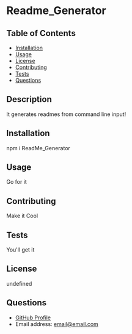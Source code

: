 # Readme_Generator

  ## Table of Contents
  * [Installation](#installation)
  * [Usage](#usage)
  * [License](#license)
  * [Contributing](#contributing)
  * [Tests](#tests)
  * [Questions](#questions)

  ## Description
   It generates readmes from command line input!
  ## Installation
   npm i ReadMe_Generator
  ## Usage
   Go for it
  ## Contributing
   Make it Cool
  ## Tests
   You'll get it
  ## License
  undefined

  ## Questions
  * [GitHub Profile](http://github.com/Osteophagy)
  * Email address: email@email.com